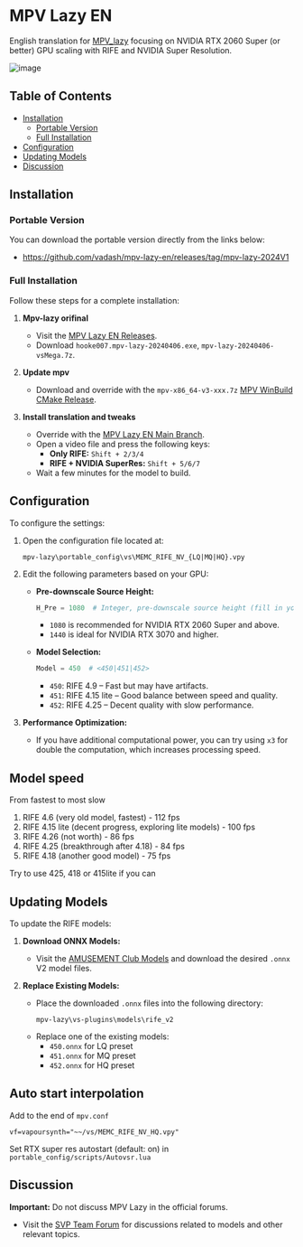 # MPV Lazy EN

English translation for [MPV_lazy](https://github.com/hooke007/MPV_lazy) focusing on NVIDIA RTX 2060 Super (or better) GPU scaling with RIFE and NVIDIA Super Resolution.

![image](https://github.com/user-attachments/assets/2cb3e22c-e60f-461a-ad5a-51a78a52af4b)

## Table of Contents

- [Installation](#installation)
  - [Portable Version](#portable-version)
  - [Full Installation](#full-installation)
- [Configuration](#configuration)
- [Updating Models](#updating-models)
- [Discussion](#discussion)

## Installation

### Portable Version

You can download the portable version directly from the links below:

- https://github.com/vadash/mpv-lazy-en/releases/tag/mpv-lazy-2024V1

### Full Installation

Follow these steps for a complete installation:

1. **Mpv-lazy orifinal**
   - Visit the [MPV Lazy EN Releases](https://github.com/hooke007/MPV_lazy/releases/tag/20240406).
   - Download `hooke007.mpv-lazy-20240406.exe`, `mpv-lazy-20240406-vsMega.7z`.

2. **Update mpv**
   - Download and override with the `mpv-x86_64-v3-xxx.7z` [MPV WinBuild CMake Release](https://github.com/shinchiro/mpv-winbuild-cmake/releases).

3. **Install translation and tweaks**
   - Override with the [MPV Lazy EN Main Branch](https://github.com/vadash/mpv-lazy-en/archive/refs/heads/main.zip).
   - Open a video file and press the following keys:
     - **Only RIFE:** `Shift + 2/3/4`
     - **RIFE + NVIDIA SuperRes:** `Shift + 5/6/7`
   - Wait a few minutes for the model to build.

## Configuration

To configure the settings:

1. Open the configuration file located at:
   ```
   mpv-lazy\portable_config\vs\MEMC_RIFE_NV_{LQ|MQ|HQ}.vpy
   ```

2. Edit the following parameters based on your GPU:

   - **Pre-downscale Source Height:**
     ```python
     H_Pre = 1080  # Integer, pre-downscale source height (fill in your display height)
     ```
     - `1080` is recommended for NVIDIA RTX 2060 Super and above.
     - `1440` is ideal for NVIDIA RTX 3070 and higher.

   - **Model Selection:**
     ```python
     Model = 450  # <450|451|452>
     ```
     - `450`: RIFE 4.9 – Fast but may have artifacts.
     - `451`: RIFE 4.15 lite – Good balance between speed and quality.
     - `452`: RIFE 4.25 – Decent quality with slow performance.

3. **Performance Optimization:**
   - If you have additional computational power, you can try using `x3` for double the computation, which increases processing speed.

## Model speed

From fastest to most slow

1. RIFE 4.6 (very old model, fastest) - 112 fps
2. RIFE 4.15 lite (decent progress, exploring lite models) - 100 fps
3. RIFE 4.26 (not worth) - 86 fps
4. RIFE 4.25 (breakthrough after 4.18) - 84 fps
5. RIFE 4.18 (another good model) - 75 fps

Try to use 425, 418 or 415lite if you can

## Updating Models

To update the RIFE models:

1. **Download ONNX Models:**
   - Visit the [AMUSEMENT Club Models](https://github.com/AmusementClub/vs-mlrt/releases/tag/external-models) and download the desired `.onnx` V2 model files.

2. **Replace Existing Models:**
   - Place the downloaded `.onnx` files into the following directory:
     ```
     mpv-lazy\vs-plugins\models\rife_v2
     ```
   - Replace one of the existing models:
     - `450.onnx` for LQ preset
     - `451.onnx` for MQ preset
     - `452.onnx` for HQ preset

## Auto start interpolation

Add to the end of `mpv.conf`

`vf=vapoursynth="~~/vs/MEMC_RIFE_NV_HQ.vpy"`

Set RTX super res autostart (default: on) in `portable_config/scripts/Autovsr.lua`

## Discussion

**Important:** Do not discuss MPV Lazy in the official forums.

- Visit the [SVP Team Forum](https://www.svp-team.com/forum/viewtopic.php?id=6281) for discussions related to models and other relevant topics.
